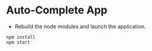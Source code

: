 # Auto-Complete App

* Rebuild the node modules and launch the application.

```
npm install
npm start

```